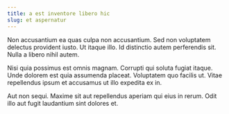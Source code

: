 ```yaml
---
title: a est inventore libero hic
slug: et aspernatur
---
```


Non accusantium ea quas culpa non accusantium. Sed non voluptatem delectus provident iusto. Ut itaque illo. Id distinctio autem perferendis sit. Nulla a libero nihil autem.

Nisi quia possimus est omnis magnam. Corrupti qui soluta fugiat itaque. Unde dolorem est quia assumenda placeat. Voluptatem quo facilis ut. Vitae repellendus ipsum et accusamus ut illo expedita ex in.

Aut non sequi. Maxime sit aut repellendus aperiam qui eius in rerum. Odit illo aut fugit laudantium sint dolores et.
